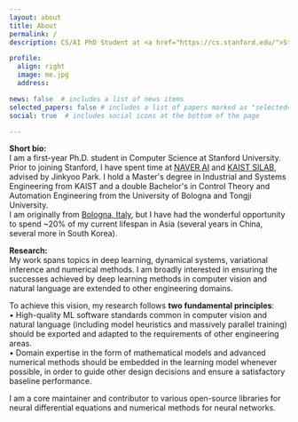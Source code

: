 ```yaml
---
layout: about
title: About
permalink: /
description: CS/AI PhD Student at <a href="https://cs.stanford.edu/">Stanford</a>. <br/> deep learning • dynamical systems • variational inference • optimization

profile:
  align: right
  image: me.jpg
  address: 

news: false  # includes a list of news items
selected_papers: false # includes a list of papers marked as "selected={true}"
social: true  # includes social icons at the bottom of the page

---
```

**Short bio:** <br/> I am a first-year Ph.D. student in Computer Science at Stanford University. Prior to joining Stanford, I have spent time at [NAVER AI](https://clova.ai/en/research/research-areas.html) and [KAIST SILAB](http://silab.kaist.ac.kr/), advised by Jinkyoo Park. I hold a Master's degree in Industrial and Systems Engineering from KAIST and a double Bachelor's in Control Theory and Automation Engineering from the University of Bologna and Tongji University. <br/>
I am originally from [Bologna, Italy](https://bolognauncovered.com/2016/12/25/tortellini-recipe-and-a-bit-of-tortellino-history/), but I have had the wonderful opportunity to spend ~20% of my current lifespan in Asia (several years in China, several more in South Korea).

**Research:** <br/> My work spans topics in deep learning, dynamical systems, variational inference and numerical methods. I am broadly interested in ensuring the successes achieved by deep learning methods in computer vision and natural language are extended to other engineering domains. 


To achieve this vision, my research follows **two fundamental principles**: <br/>
• High-quality ML software standards common in computer vision and natural language (including model heuristics and massively parallel training) should be exported and adapted to the requirements of other engineering areas. <br/>
• Domain expertise in the form of mathematical models and advanced numerical methods should be embedded in the learning model whenever possible, in order to guide other design decisions and ensure a satisfactory baseline performance.

I am a core maintainer and contributor to various open-source libraries for neural differential equations and numerical methods for neural networks.